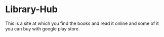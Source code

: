 # Library-Hub
This is a site at which you find the books and read it online and some of it you can buy with google play store.
